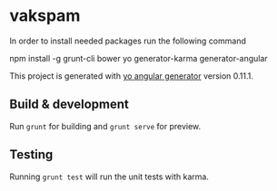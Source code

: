 # vakspam
In order to install needed packages run the following command 

npm install -g grunt-cli bower yo generator-karma generator-angular

This project is generated with [yo angular generator](https://github.com/yeoman/generator-angular)
version 0.11.1.

## Build & development

Run `grunt` for building and `grunt serve` for preview.

## Testing

Running `grunt test` will run the unit tests with karma.
